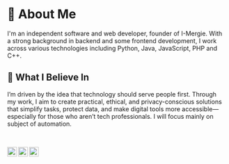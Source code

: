 # 👋 About Me

I'm an independent software and web developer, founder of I-Mergie. With a strong background in backend and some frontend development, I work across various technologies including Python, Java, JavaScript, PHP and C++. 

## 🌱 What I Believe In
I’m driven by the idea that technology should serve people first. Through my work, I aim to create practical, ethical, and privacy-conscious solutions that simplify tasks, protect data, and make digital tools more accessible—especially for those who aren’t tech professionals.
I will focus mainly on subject of automation.

<br>
<p> 
    <a href="https://www.linkedin.com/in/yann-picot/" target="blank"><img align="left" width="22px"  src="https://cdn.jsdelivr.net/npm/simple-icons@v3/icons/linkedin.svg" /></a>
    <a href="https://twitter.com/picot_yann" target="blank"><img align="left" width="22px"  src="https://cdn.jsdelivr.net/npm/simple-icons@v3/icons/twitter.svg" /></a>
    <a href="mailto:i-mergie@proton.me" target="blank"><img align="left" width="22px" src="https://cdn.jsdelivr.net/npm/simple-icons@3.13.0/icons/mail-dot-ru.svg" /></a>
</p>
